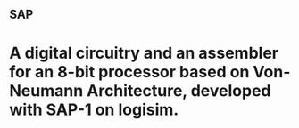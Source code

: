 ## SAP
# A digital circuitry and an assembler for an 8-bit processor based on Von-Neumann Architecture, developed with SAP-1 on logisim.
